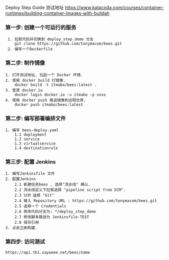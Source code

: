 Deploy Step Guide
测试地址
https://www.katacoda.com/courses/container-runtimes/building-container-images-with-buildah
### 第一步: 创建一个可运行的服务
```
 1. 拉取代码并切换到 deploy_step_demo 分支
    git clone https://github.com/tonymacom/bees.git
 2. 编写一个Dockerfile
```

### 第二步: 制作镜像
```
1. 打开测试地址, 拉起一个 Docker 坏境.
2. 使用 docker build 打镜像.
    docker build -t itmabo/bees:latest .    
3. 登录 docker.io
    docker login docker.io -u itmabo -p xxxx
4. 使用 docker push 推送镜像到远程仓库.
    docker push itmabo/bees:latest
```

### 第二步: 编写部署编排文件

```
1. 编写 bees-deploy.yaml
    1.1 deployment
    1.2 service
    1.3 virtualservice
    1.4 destinationrule
```

### 第三步: 配置 Jenkins
```
1. 编写Jenkinsfile 文件
2. 配置Jenkins
    2.1 新建任务bees , 选择"流水线" 确认.
    2.2 流水线定义下拉框选择 "pipeline script from SCM".
    2.3 SCM 选择 "Git"
    2.4 输入 Repository URL : https://github.com/tonymacom/bees.git
    2.5 选择一个 Credentials
    2.6 修改代码分支为: */deploy_step_demo
    2.7 修改脚本路径为 Jenkinsfile-TEST 
    2.8 保存引用
3. 点击立即构建.    
```

### 第四步: 访问测试
```
https://api.tb1.sayweee.net/bees/name
```